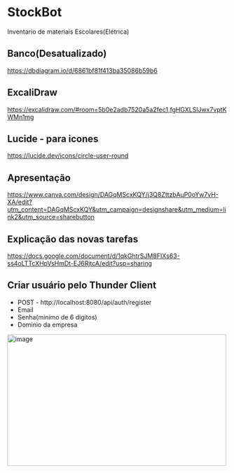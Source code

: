 # StockBot
 Inventario de materiais Escolares(Elétrica)

## Banco(Desatualizado)
https://dbdiagram.io/d/6861bf81f413ba35086b59b6

## ExcaliDraw

https://excalidraw.com/#room=5b0e2adb7520a5a2fec1,fgHGXLSlJwx7vptKWMn1mg


## Lucide - para icones

https://lucide.dev/icons/circle-user-round

## Apresentação

https://www.canva.com/design/DAGqMScxKQY/j3Q8ZttzbAuP0oYw7vH-XA/edit?utm_content=DAGqMScxKQY&utm_campaign=designshare&utm_medium=link2&utm_source=sharebutton

## Explicação das novas tarefas

https://docs.google.com/document/d/1qkGhtrSJM8FIXs63-ss4oLTTcXHpVsHmDt-EJ6RjtcA/edit?usp=sharing

## Criar usuário pelo Thunder Client

* POST - http://localhost:8080/api/auth/register
* Email
* Senha(minímo de 6 digitos)
* Dominio da empresa

<img width="500" height="300" alt="image" src="https://github.com/user-attachments/assets/29201a31-febc-43a7-abee-6bb7a70ca64e" />
